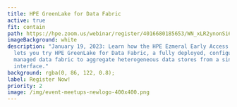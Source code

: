 ```yaml
---
title: HPE GreenLake for Data Fabric
active: true
fit: contain
path: https://hpe.zoom.us/webinar/register/4016680185653/WN_xLR2ynonSi6SojUswkVmRw
imageBackground: white
description: "January 19, 2023: Learn how the HPE Ezmeral Early Access program
  lets you try HPE GreenLake for Data Fabric, a fully deployed, configured and
  managed data fabric to aggregate heterogeneous data stores from a single
  interface."
background: rgba(0, 86, 122, 0.8);
label: Register Now!
priority: 2
image: /img/event-meetups-newlogo-400x400.png
---
```

